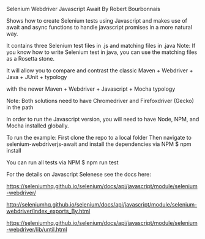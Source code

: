 Selenium Webdriver Javascript Await
By Robert Bourbonnais

Shows how to create Selenium tests using Javascript
and makes use of await and async functions to handle javascript promises 
in a more natural way.

It contains three Selenium test files in .js and matching files in .java
Note: If you know how to write Selenium test in java, you can use the matching files as a Rosetta stone.

It will allow you to compare and contrast the classic 
Maven + Webdriver + Java + JUnit + typology

with the newer
Maven + Webdriver + Javascript + Mocha typology

Note: Both solutions need to have Chromedriver and Firefoxdriver (Gecko) in the path

In order to run the Javascript version, you will need to have Node, NPM, and Mocha installed globally. 

To run the example:
First clone the repo to a local folder
Then navigate to selenium-webdriverjs-await and 
install the dependencies via NPM
$ npm install

You can run all tests via NPM
$ npm run test

For the details on Javascript Selenese see the docs here:

https://seleniumhq.github.io/selenium/docs/api/javascript/module/selenium-webdriver/

http://seleniumhq.github.io/selenium/docs/api/javascript/module/selenium-webdriver/index_exports_By.html

https://seleniumhq.github.io/selenium/docs/api/javascript/module/selenium-webdriver/lib/until.html

